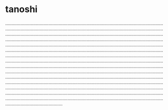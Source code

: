 # tanoshi
.................................................................................................................................................................................................................................................................................................................................................................................................................................................................................................................................................................................................................................................................................................................................................................................................................................................................................................................................................................................................................................................................................................................................................................................................................................................................................................................................................................................................................................................................................................................................................................................................................................................................................................................................................................................................................................................................................................................................................................................